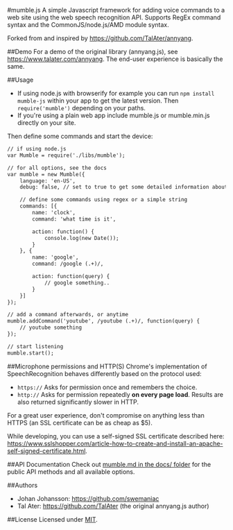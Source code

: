 #mumble.js
A simple Javascript framework for adding voice commands to a web site using the web speech recognition API.
Supports RegEx command syntax and the CommonJS/node.js/AMD module syntax.

Forked from and inspired by https://github.com/TalAter/annyang.

##Demo
For a demo of the original library (annyang.js), see https://www.talater.com/annyang. The end-user experience is basically the same.

##Usage
- If using node.js with browserify for example you can run `npm install mumble-js` within your app to get the latest version. Then `require('mumble')` depending on your paths.
- If you're using a plain web app include mumble.js or mumble.min.js directly on your site.

Then define some commands and start the device:

````html
// if using node.js
var Mumble = require('./libs/mumble');

// for all options, see the docs
var mumble = new Mumble({
	language: 'en-US',
	debug: false, // set to true to get some detailed information about what's going on

	// define some commands using regex or a simple string
	commands: [{
		name: 'clock',
		command: 'what time is it',

		action: function() {
			console.log(new Date());
		}
	}, {
		name: 'google',
		command: /google (.+)/,

		action: function(query) {
			// google something..
		}
	}]
});

// add a command afterwards, or anytime
mumble.addCommand('youtube', /youtube (.+)/, function(query) {
	// youtube something
});

// start listening
mumble.start();
````

##Microphone permissions and HTTP(S)
Chrome's implementation of SpeechRecognition behaves differently based on the protocol used:

- `https://` Asks for permission once and remembers the choice.
- `http://`  Asks for permission repeatedly **on every page load**. Results are also returned significantly slower in HTTP.

For a great user experience, don't compromise on anything less than HTTPS (an SSL certificate can be as cheap as $5).

While developing, you can use a self-signed SSL certificate described here: https://www.sslshopper.com/article-how-to-create-and-install-an-apache-self-signed-certificate.html.

##API Documentation
Check out [mumble.md in the docs/ folder](https://github.com/swemaniac/mumble/blob/master/docs/mumble.md) for the public API methods and all available options.

##Authors
- Johan Johansson: https://github.com/swemaniac
- Tal Ater: https://github.com/TalAter (the original annyang.js author)

##License
Licensed under [MIT](https://github.com/swemaniac/mumble/blob/master/LICENSE).